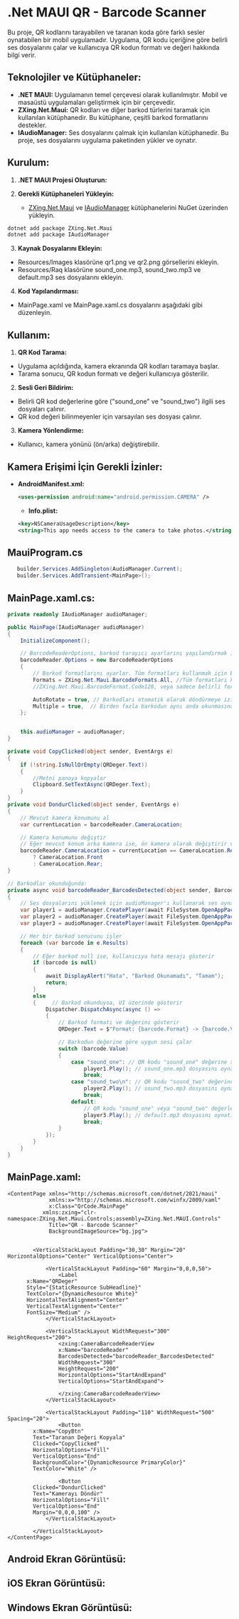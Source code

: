 # .Net MAUI QR - Barcode Scanner

Bu proje, QR kodlarını tarayabilen ve taranan koda göre farklı sesler oynatabilen bir mobil uygulamadır. Uygulama, QR kodu içeriğine göre belirli ses dosyalarını çalar ve kullanıcıya QR kodun formatı ve değeri hakkında bilgi verir.

## Teknolojiler ve Kütüphaneler:

- **.NET MAUI:** Uygulamanın temel çerçevesi olarak kullanılmıştır. Mobil ve masaüstü uygulamaları geliştirmek için bir çerçevedir.
- **ZXing.Net.Maui:** QR kodları ve diğer barkod türlerini taramak için kullanılan kütüphanedir. Bu kütüphane, çeşitli barkod formatlarını destekler.
- **IAudioManager:** Ses dosyalarını çalmak için kullanılan kütüphanedir. Bu proje, ses dosyalarını uygulama paketinden yükler ve oynatır.

## Kurulum:

1) **.NET MAUI Projesi Oluşturun:**

2) **Gerekli Kütüphaneleri Yükleyin:**
   - [ZXing.Net.Maui](https://github.com/Redth/ZXing.Net.Maui) ve [IAudioManager](https://github.com/jfversluis/Plugin.Maui.Audio) kütüphanelerini NuGet üzerinden yükleyin.
```bash
dotnet add package ZXing.Net.Maui
dotnet add package IAudioManager
```

3) **Kaynak Dosyalarını Ekleyin:**
- Resources/Images klasörüne qr1.png ve qr2.png görsellerini ekleyin.
- Resources/Raq klasörüne sound_one.mp3, sound_two.mp3 ve default.mp3 ses dosyalarını ekleyin.

4) **Kod Yapılandırması:**
- MainPage.xaml ve MainPage.xaml.cs dosyalarını aşağıdaki gibi düzenleyin.

## Kullanım: 
1) **QR Kod Tarama:**
- Uygulama açıldığında, kamera ekranında QR kodları taramaya başlar.
- Tarama sonucu, QR kodun formatı ve değeri kullanıcıya gösterilir.

2) **Sesli Geri Bildirim:**
- Belirli QR kod değerlerine göre ("sound_one" ve "sound_two") ilgili ses dosyaları çalınır.
- QR kod değeri bilinmeyenler için varsayılan ses dosyası çalınır.

3) **Kamera Yönlendirme:**
- Kullanıcı, kamera yönünü (ön/arka) değiştirebilir.

## Kamera Erişimi İçin Gerekli İzinler:

- **AndroidManifest.xml:**
  
  ```xml
  <uses-permission android:name="android.permission.CAMERA" />
  ```
  
  - **Info.plist:**
   
  ```xml
  <key>NSCameraUsageDescription</key>
  <string>This app needs access to the camera to take photos.</string>
  ```

## MauiProgram.cs
```csharp
   builder.Services.AddSingleton(AudioManager.Current);
   builder.Services.AddTransient<MainPage>();
```

## MainPage.xaml.cs:

```csharp
private readonly IAudioManager audioManager;

public MainPage(IAudioManager audioManager)
{
    InitializeComponent();

    // BarcodeReaderOptions, barkod tarayıcı ayarlarını yapılandırmak için kullanılır
    barcodeReader.Options = new BarcodeReaderOptions
    {
        // Barkod formatlarını ayarlar. Tüm formatları kullanmak için BarcodeFormats.All kullanılır.
        Formats = ZXing.Net.Maui.BarcodeFormats.All, //Tüm formatları kullan
        //ZXing.Net.Maui.BarcodeFormat.Code128, veya sadece belirli formatı kullan

        AutoRotate = true, // Barkodları otomatik olarak döndürmeye izin verir
        Multiple = true,  // Birden fazla barkodun aynı anda okunmasına izin verir
    };


    this.audioManager = audioManager;
}

private void CopyClicked(object sender, EventArgs e)
{
    if (!string.IsNullOrEmpty(QRDeger.Text))
    {
        //Metni panoya kopyalar
        Clipboard.SetTextAsync(QRDeger.Text);
    }
}
private void DondurClicked(object sender, EventArgs e)
{
    // Mevcut kamera konumunu al
    var currentLocation = barcodeReader.CameraLocation;

    // Kamera konumunu değiştir
    // Eğer mevcut konum arka kamera ise, ön kamera olarak değiştirir veya tersine döndür
    barcodeReader.CameraLocation = currentLocation == CameraLocation.Rear
        ? CameraLocation.Front
        : CameraLocation.Rear;
}

// Barkodlar okunduğunda:
private async void barcodeReader_BarcodesDetected(object sender, BarcodeDetectionEventArgs e)
{
    // Ses dosyalarını yüklemek için audioManager'ı kullanarak ses oynatıcılar oluşturur
    var player1 = audioManager.CreatePlayer(await FileSystem.OpenAppPackageFileAsync("sound_one.mp3"));
    var player2 = audioManager.CreatePlayer(await FileSystem.OpenAppPackageFileAsync("sound_two.mp3"));
    var player3 = audioManager.CreatePlayer(await FileSystem.OpenAppPackageFileAsync("default.mp3"));

    // Her bir barkod sonucunu işler
    foreach (var barcode in e.Results)
    {
        // Eğer barkod null ise, kullanıcıya hata mesajı gösterir
        if (barcode is null)
        {
            await DisplayAlert("Hata", "Barkod Okunamadı", "Tamam");
            return;
        }
        else
        {     // Barkod okunduysa, UI üzerinde gösterir
            Dispatcher.DispatchAsync(async () =>
            {                        
                // Barkod formatı ve değerini gösterir
                QRDeger.Text = $"Format: {barcode.Format} -> {barcode.Value}";

                // Barkodun değerine göre uygun sesi çalar
                switch (barcode.Value)
                {
                    case "sound_one": // QR kodu "sound_one" değerine sahipse
                        player1.Play(); // sound_one.mp3 dosyasını oynatır
                        break;
                    case "sound_two\n": // QR kodu "sound_two" değerine sahipse
                        player2.Play(); // sound_two.mp3 dosyasını oynatır
                        break;
                    default: 
                        // QR kodu "sound_one" veya "sound_two" değerlerinden farklıysa
                        player3.Play(); // default.mp3 dosyasını oynatır
                        break;
                }
            });
        }
    }
}
```
## MainPage.xaml: 

```xaml
<ContentPage xmlns="http://schemas.microsoft.com/dotnet/2021/maui"
             xmlns:x="http://schemas.microsoft.com/winfx/2009/xaml"
             x:Class="QrCode.MainPage"
           xmlns:zxing="clr-namespace:ZXing.Net.Maui.Controls;assembly=ZXing.Net.MAUI.Controls"
             Title="QR - Barcode Scanner"
             BackgroundImageSource="bg.jpg">

   
        <VerticalStackLayout Padding="30,30" Margin="20" HorizontalOptions="Center" VerticalOptions="Center">

            <VerticalStackLayout Padding="60" Margin="0,0,0,50">
                <Label
      x:Name="QRDeger"
      Style="{StaticResource SubHeadline}"
      TextColor="{DynamicResource White}"
      HorizontalTextAlignment="Center"
      VerticalTextAlignment="Center"
      FontSize="Medium" />
            </VerticalStackLayout>

            <VerticalStackLayout WidthRequest="300" HeightRequest="200">
                <zxing:CameraBarcodeReaderView
                x:Name="barcodeReader"
                BarcodesDetected="barcodeReader_BarcodesDetected" 
                WidthRequest="300" 
                HeightRequest="200"
                HorizontalOptions="StartAndExpand" 
                VerticalOptions="StartAndExpand">

                </zxing:CameraBarcodeReaderView>
            </VerticalStackLayout>

            <VerticalStackLayout Padding="110" WidthRequest="500" Spacing="20">
                <Button 
        x:Name="CopyBtn"
        Text="Taranan Değeri Kopyala"
        Clicked="CopyClicked"
        HorizontalOptions="Fill"
        VerticalOptions="End"
        BackgroundColor="{DynamicResource PrimaryColor}"
        TextColor="White" />

                <Button 
        Clicked="DondurClicked"
        Text="Kamerayı Döndür"
        HorizontalOptions="Fill"
        VerticalOptions="End"
        Margin="0,0,0,100" />
            </VerticalStackLayout>

        </VerticalStackLayout>
</ContentPage>
```

## Android Ekran Görüntüsü:

## iOS Ekran Görüntüsü:

## Windows Ekran Görüntüsü:

